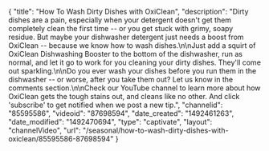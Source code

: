 {
    "title": "How To Wash Dirty Dishes with OxiClean",
    "description": "Dirty dishes are a pain, especially when your detergent doesn't get them completely clean the first time -- or you get stuck with grimy, soapy residue. But maybe your dishwasher detergent just needs a boost from OxiClean -- because we know how to wash dishes.\n\nJust add a squirt of OxiClean Dishwashing Booster to the bottom of the dishwasher, run as normal, and let it go to work for you cleaning your dirty dishes. They'll come out sparkling.\n\nDo you ever wash your dishes before you run them in the dishwasher -- or worse, after you take them out? Let us know in the comments section.\n\nCheck our YouTube channel to learn more about how OxiClean gets the tough stains out, and cleans like no other. And click 'subscribe' to get notified when we post a new tip.",
    "channelid": "85595586",
    "videoid": "87698594",
    "date_created": "1492461263",
    "date_modified": "1492470694",
    "type": "captivate",
    "layout": "channelVideo",
    "url": "\/seasonal\/how-to-wash-dirty-dishes-with-oxiclean\/85595586-87698594"
}